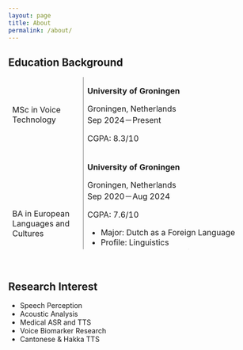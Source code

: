 ```yaml
---
layout: page
title: About
permalink: /about/
---
```

## Education Background

<table style="height: 348px; width: 100%; border-collapse: collapse; border-style: hidden;" border="1">
<tbody>
<tr style="border-style: hidden;">
<td style="width: 30%; height: 142px;">MSc in Voice Technology</td>
<td style="width: 70%; height: 142px;">
<p><strong>University of Groningen</strong></p>
<p>Groningen, Netherlands<br />Sep 2024－Present</p>
<p>CGPA: 8.3/10</p>
</td>
</tr>
<tr style="border-style: hidden;">
<td style="width: 30%; height: 110px;">BA in European Languages and Cultures</td>
<td style="width: 70%; height: 110px;">
<p><strong>University of Groningen</strong></p>
<p>Groningen, Netherlands<br />Sep 2020－Aug 2024</p>
<p>CGPA: 7.6/10</p>
<ul>
<li>Major: Dutch as a Foreign Language</li>
<li>Profile: Linguistics</li>
<li>Elective: Pre-Modern Literature</li>
<li>Minor: Information Science</li>
</ul>
<p>&nbsp;</p>
</td>
</tr>
<tr style="border-style: hidden;">
<td style="width: 30%; height: 78px;">Minor Abroad</td>
<td style="width: 70%; height: 78px;">
<p><strong>Otto-Friedrich-Universit&auml;t Bamberg</strong></p>
<p>Bamberg, Germany<br />Mar 2014－Jul 2014</p>
</td>
</tr>
<tr style="border-style: hidden;">
<td style="width: 30%; height: 18px;">BA (Hons) in Chinese</td>
<td style="width: 70%; height: 18px;">
<p><strong>Lingnan University</strong></p>
<p>Hong Kong<br />Sep 2012－Aug 2015</p>
<p>CGPA: 3.37/4 (Second Upper Class Honour)</p>
<ul>
<li>Focus: Classical Chinese Literature</li>
</ul>
</td>
</tr>
</tbody>
</table>
<p>&nbsp;</p>


## Research Interest
* Speech Perception
* Acoustic Analysis
* Medical ASR and TTS
* Voice Biomarker Research
* Cantonese & Hakka TTS
